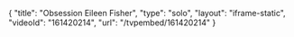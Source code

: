 {
    "title": "Obsession Eileen Fisher",
    "type": "solo",
    "layout": "iframe-static",
    "videoId": "161420214",
    "url": "\/tvpembed\/161420214"
}